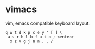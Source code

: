 # vimacs
vim, emacs compatible keyboard layout.

```
q w t d k p c e y ' [ ] \
 a s r h l b f u i o ; <enter>
  x z v g j n m , . /
```
